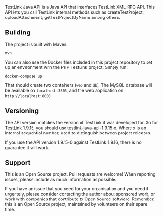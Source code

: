 
TestLink Java API is a Java API that interfaces TestLink XML-RPC API. This API lets you call TestLink internal
methods such as createTestProject, uploadAttachment, getTestProjectByName among others.

## Building

The project is built with Maven:

    mvn

You can also use the Docker files included in this project repository to set up an environment
with the PHP TestLink project. Simply run:

    docker-compose up
    
That should create two containers (`web` and `db`). The MySQL database will be available on
`localhost:3306`, and the web application on `http://localhost:8000`.

## Versioning

The API version matches the version of TestLink it was developed for. So for TestLink 1.9.15, you should use
testlink-java-api-1.9.15-x. Where x is an internal sequential number, used to distinguish between project releases.

If you use the API version 1.9.15-0 against TestLink 1.9.16, there is no guarantee it will work.

## Support

This is an Open Source project. Pull requests are welcome! When reporting issues, please include as much
information as possible.

If you have an issue that you need for your organisation and you need it urgentely, please consider contacting the
author about sponsored work, or work with companies that contribute to Open Source software. Remember, this is an
Open Source project, maintained by volunteers on their spare time.
